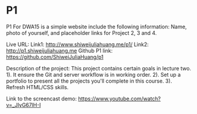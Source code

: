 # P1

P1 For DWA15 is a simple website include the following information:
Name, photo of yourself, and placeholder links for Project 2, 3 and 4.

Live URL:
Link1:
http://www.shiweijuliahuang.me/p1/
Link2:
http://p1.shiweijuliahuang.me
Github P1 link:
https://github.com/ShiweiJuliaHuang/p1

Description of the project:
This project contains certain goals in lecture two.
1). It ensure the Git and server workflow is in working order.
2). Set up a portfolio to present all the projects you'll complete in this course.
3). Refresh HTML/CSS skills.

Link to the screencast demo:
https://www.youtube.com/watch?v=_JIyG67lH-I
